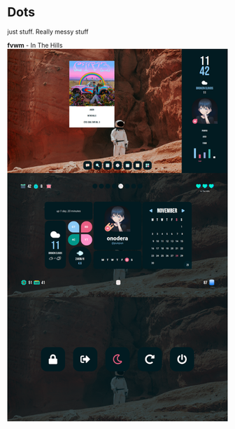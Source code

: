 # Dots
just stuff. Really messy stuff

**fvwm** - In The Hills
![Screenshot](screenshot/screenshot.png)